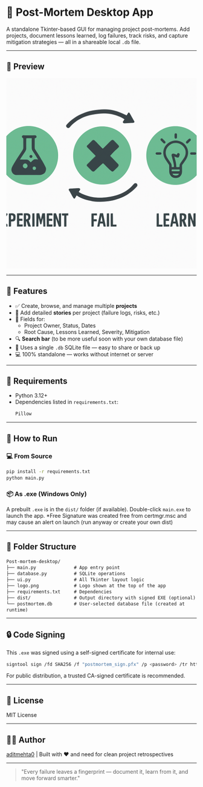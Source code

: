 # 🧠 Post-Mortem Desktop App

A standalone Tkinter-based GUI for managing project post-mortems. Add projects, document lessons learned, log failures, track risks, and capture mitigation strategies — all in a shareable local `.db` file.

---

## 📸 Preview

![Post-Mortem UI](logo.png)

---

## 🚀 Features

- ✅ Create, browse, and manage multiple **projects**
- 📖 Add detailed **stories** per project (failure logs, risks, etc.)
- 📝 Fields for:
  - Project Owner, Status, Dates
  - Root Cause, Lessons Learned, Severity, Mitigation
- 🔍 **Search bar** (to be more useful soon with your own database file)
- 💾 Uses a single `.db` SQLite file — easy to share or back up
- 💻 100% standalone — works without internet or server

---

## 🧰 Requirements

- Python 3.12+
- Dependencies listed in `requirements.txt`:
  ```txt
  Pillow
  ```

---

## 🔧 How to Run

### 💻 From Source
```bash
pip install -r requirements.txt
python main.py
```

### 📦 As .exe (Windows Only)
A prebuilt `.exe` is in the `dist/` folder (if available).
Double-click `main.exe` to launch the app.
*Free Signature was created free from certmgr.msc and may cause an alert on launch (run anyway or create your own dist)

---

## 📂 Folder Structure
```
Post-mortem-desktop/
├── main.py              # App entry point
├── database.py          # SQLite operations
├── ui.py                # All Tkinter layout logic
├── logo.png             # Logo shown at the top of the app
├── requirements.txt     # Dependencies
├── dist/                # Output directory with signed EXE (optional)
└── postmortem.db        # User-selected database file (created at runtime)
```

---

## 🔒 Code Signing
This `.exe` was signed using a self-signed certificate for internal use:
```sh
signtool sign /fd SHA256 /f "postmortem_sign.pfx" /p <password> /tr http://timestamp.digicert.com /td SHA256 dist/main.exe
```
For public distribution, a trusted CA-signed certificate is recommended.

---

## 📜 License
MIT License

---

## 👨‍💻 Author
[aditmehta0](https://github.com/aditmehta0)  |  Built with ♥ and need for clean project retrospectives

---

> "Every failure leaves a fingerprint — document it, learn from it, and move forward smarter."
